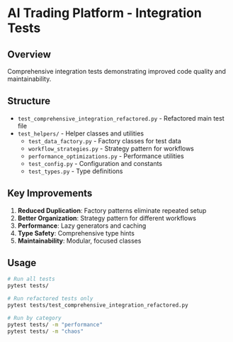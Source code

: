 # AI Trading Platform - Integration Tests

## Overview
Comprehensive integration tests demonstrating improved code quality and maintainability.

## Structure
- `test_comprehensive_integration_refactored.py` - Refactored main test file
- `test_helpers/` - Helper classes and utilities
  - `test_data_factory.py` - Factory classes for test data
  - `workflow_strategies.py` - Strategy pattern for workflows
  - `performance_optimizations.py` - Performance utilities
  - `test_config.py` - Configuration and constants
  - `test_types.py` - Type definitions

## Key Improvements
1. **Reduced Duplication**: Factory patterns eliminate repeated setup
2. **Better Organization**: Strategy pattern for different workflows
3. **Performance**: Lazy generators and caching
4. **Type Safety**: Comprehensive type hints
5. **Maintainability**: Modular, focused classes

## Usage
```bash
# Run all tests
pytest tests/

# Run refactored tests only
pytest tests/test_comprehensive_integration_refactored.py

# Run by category
pytest tests/ -m "performance"
pytest tests/ -m "chaos"
```
